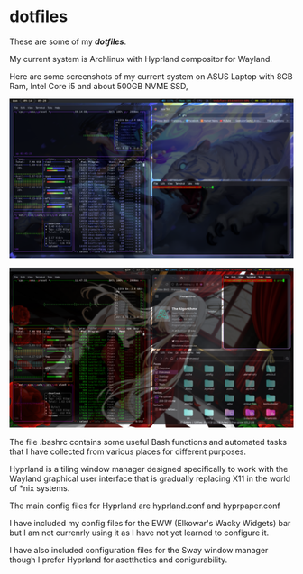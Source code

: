 # dotfiles

These are some of my ***dotfiles***.

My current system is Archlinux with Hyprland compositor for Wayland.

Here are some screenshots of my current system on ASUS Laptop with 8GB Ram, Intel Core i5 and about 500GB NVME SSD,

![screenshot](https://github.com/Francesco601/dotfiles/blob/main/20230528_09h14m09s_grim.png)

![Screenshot](https://github.com/Francesco601/dotfiles/blob/main/20230511_11h47m56s_grim.png)

The file .bashrc contains some useful Bash functions and automated tasks that I have collected from various places for different purposes.

Hyprland is a tiling window manager designed specifically to work with the Wayland graphical user interface that is gradually replacing X11 in the world of *nix systems.

The main config files for Hyprland are hyprland.conf and hyprpaper.conf

I have included my config files for the EWW (Elkowar's Wacky Widgets) bar but I am not currenrly using it as I have not yet learned to configure it.

I have also included configuration files for the Sway window manager though I prefer Hyprland for asetthetics and conigurability.
